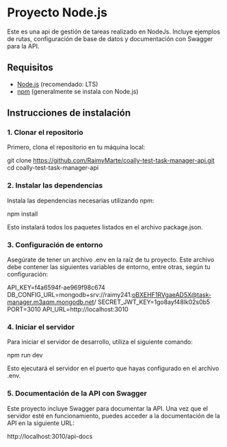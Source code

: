 # Proyecto Node.js

Este es una api de gestión de tareas realizado en NodeJs. Incluye ejemplos de rutas, configuración de base de datos y documentación con Swagger para la API.

## Requisitos

- [Node.js](https://nodejs.org/) (recomendado: LTS)
- [npm](https://www.npmjs.com/) (generalmente se instala con Node.js)

## Instrucciones de instalación

### 1. Clonar el repositorio

Primero, clona el repositorio en tu máquina local:

git clone https://github.com/RaimyMarte/coally-test-task-manager-api.git
cd coally-test-task-manager-api

### 2. Instalar las dependencias

Instala las dependencias necesarias utilizando npm:

npm install

Esto instalará todos los paquetes listados en el archivo package.json.

### 3. Configuración de entorno

Asegúrate de tener un archivo .env en la raíz de tu proyecto. Este archivo debe contener las siguientes variables de entorno, entre otras, según tu configuración:

API_KEY=f4a6594f-ae969f98c674
DB_CONFIG_URL=mongodb+srv://raimy241:oBXEHF1RVgaeAD5X@task-manager.m3aqm.mongodb.net/
SECRET_JWT_KEY=1go8ayf48lk02s0b5
PORT=3010
API_URL=http://localhost:3010

### 4. Iniciar el servidor

Para iniciar el servidor de desarrollo, utiliza el siguiente comando:

npm run dev

Esto ejecutará el servidor en el puerto que hayas configurado en el archivo .env.

### 5. Documentación de la API con Swagger

Este proyecto incluye Swagger para documentar la API. Una vez que el servidor esté en funcionamiento, puedes acceder a la documentación de la API en la siguiente URL:

http://localhost:3010/api-docs